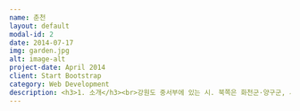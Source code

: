 ```yaml
---
name: 춘천
layout: default
modal-id: 2
date: 2014-07-17
img: garden.jpg
alt: image-alt
project-date: April 2014
client: Start Bootstrap
category: Web Development
description: <h3>1. 소개</h3><br>강원도 중서부에 있는 시. 북쪽은 화천군·양구군, 서쪽은 경기도 가평군, 남쪽은 홍천군, 동쪽은 인제군과 접한다. 시를 상징하는 꽃은 개나리, 나무는 은행나무, 새는 산까치, 동물은 호랑이이다.동단부와는 해발고도 1,000m 이상의 태백산맥 지맥들이 북동∼남서 방향으로 뻗어 있고, 그 지역 사이에 춘천분지가 있다. 분지 안쪽으로 해발고도 약 300m까지는 급사면을 이루나 그 이하에서는 구릉성 산지와 산록완사면이 넓게 발달되어 있다.<br>하천은 분지를 중심으로 북동쪽에서 소양강, 북서쪽에서 북한강이 흘러 분지 안에서 합류하여 남서류하다가 홍천군과의 경계선을 따라 서류하는 홍천강과 합류한다. 시내에는 소양호·춘천호·의암호가 있어 하류의 홍수조절과 발전 및 관광지·내류수로 등 중요한 몫을 한다. 소양강과 북한강 사이에 우두(牛頭) 평야와 샘밭(泉田) 등 기름진 충적지가 펼쳐져 있다.<br>내륙지방에 위치하므로 기온의 교차가 심한 대륙성 기후이나 지형의 영향으로 강수량은 비교적 많은 편이며, 호수로 둘러싸여 있어 안개 끼는 날이 많은 것이 특색이다. 1월 평균기온 －4.5℃, 8월 평균기온 24.3℃, 연평균기온 10.9℃이고, 최고기온 39.5℃, 최저기온 －31℃의 기록이 있으며, 연평균 강수량은 1,266.8mm(평년값 기준)이다.<br><br><br><h3>2. 위치</h3><br><P align><img class="img-responsive img-centered"src="춘천.png"></P><br>강원도 중서부에 위치하고 있다.<br><br><h3>3. 여행지</h3><br><img class="img-responsive img-centered" src="남이섬.png"><br><h4>" 남이섬 "</h4><br>강원도 춘천시 남산면에 있는 섬이다. 북한강에 떠 있는 반달 모양의 남이섬은 원래 섬이 아니었으나, 청평댐이 세워지면서 주위가 물에 잠겨 섬이 되었다. 남이섬 선착장에서 곧게 뻗은 길을 따라 섬으로 들어가 보면 이 섬의 이름이 유래된 남이장군의 묘소가 있다. 남이장군은 17세에 무과에 급제하고 조선조 세조 13년에 이시애의 난을 평정하여 공신이 되었으며, 27세에 병조판서가 되었으나 세조가 죽고 예종이 등극한 후 역적으로 몰려 28세의 젊은 나이에 요절하였다. "남아 이십에 나라를 평정하지 못하면 훗날에 누가 대장부라 하리오."라는 것이 남이장군이 남긴 시이다.<br>『강원도 땅이름』에 "경기도 가평군과 춘천시와의 경계를 이루고 있는 북한강 안에 있는 둘레 6㎞, 넓이 13만 7천평의 섬으로 동쪽으로 새덕산, 서쪽으로 불기산, 앞쪽으로는 굽이 도는 북한강 줄기가 어우러진 그림같이 아름다운 섬이다. 옛 지도에는 남도라 적혀 있는데 언제부터 남이섬이라 불렀는지는 문헌상에 나타나 있지 않고, 조선조 세조 때 이시애의 난을 평정한 남이 장군의 묘가 있다 하여 남이섬이라고 불린다."고 전하고 있다.<br><br><br><br><P align><img class="img-responsive img-centered" src="산토리니.png"></P><br><h4>" 산토리니 "</h4><br>강원도 춘천시 동면 장학리 144-16에 위치해 있는 산토리니는 실내 친환경 채소농장으로, 인삿말에 보면 "단지 음식의 맛과 분위기만을 중요시하기보다는 현대인들의 지친 마음에 향응하는 새로운 음식 문화를 이끌고자 합니다"라고 적혀있다. 이 곳은 카페와 레스토랑으로 구성되어 있으며, 프로포즈나 야외 결혼식, 돌단치다까지 할 수 있도록 되어 있다. 한국에서 볼 수 없는 이국적인 모습을 한껏 누리면서 좋은 추억을 쌓을 수 있는 멋진 곳이.<br><br><br><br><img class="img-responsive img-centered" src="제이드가든.png"><br><h4>" 제이드 가든 "</h4><br>강원도 춘천시 남산면에 있는 수목원으로, 2011년 4월에 개관하였으며, 총 163,528미터 부지에 조성되었다.<br> 단풍나무류, 붓꽃류, 만병초류, 블루베리류 등 총 2,662종류의 식물을 보유하고 있다. 식물원은 정원이 각각 24개의 테마로 구성되어 있는데, 영국식 정원, 키친 가든, 은행나무 미로원 등을 비롯하여, 유럽풍의 정원, 경치를 중심으로 한 정원, 전망을 볼 수 있는 정원 등의 3개의 주제에 따라 분류되어 있다.<br> 각각의 코스마다 단풍나무길, 숲속바람길 등과 같은 산책로로 구성되어있다. 강원도 춘천시 남산면 햇골길 80(서천길)에 있다.<br><br><br><br><img class="img-responsive img-centered" src="소양강댐.png"><br><h4>" 소양강댐 "</h4><br>강원도 춘천시 동면 월곡리와 신북면 천전리 사이의 북한강 지류인 소양강의 댐으로, 댐의 높이는 123m, 제방 길이는 530m, 총 저수량은 29억톤으로 진흙과 돌로써 만들어진 사력 다목적 댐이다. 유연면적은 2,703km이며 만수위 때의 수면먼적은 64.3km이다. <br>1967년 4월에 착공하여 1973년 10월에 완공하였는데 1950년경부터 다목적댐 건설사업을 계획하였으며, 1960년 3월 타당성을 건의하였다. 총공사비는 318억 7,000만원이 소요되었으며, 수몰지역은 춘천시·양구군·인제군의 3개 시·군, 6개 면, 38개 리로 4,600세대가 이주하였으며, 약 2,700ha의 논밭이 수몰되었다.<br>연간 관개·생활·공업용수는 12억t을 공급하고, 관개면적은 7,500ha, 홍수 조절량은 5억톤, 시설 발전용량은 20만㎾, 연발전량은 353Ghw이다. 댐에 의하여 형성된 소양호는 댐에서 상류로 43.2㎞ 지점의 양구·인제까지 항행할 수 있는데, 유람선에 의한 소요시간은 1시간 20분이다.<br>호반 주변의 경관이 아름다워 국민정서의 함양과 국민 관광지 및 휴양지로 제공되고 있으며, 내수면 어업개발 등으로 지역경제 발전에 기여하고 있다.<br><br><br><br><br><h3>4. 먹거리</h3><br><br><img class="img-responsive img-centered" src="막국수.png"><br>막국수<br><br><br><img src="총떡.png"><br>총떡<br><br><br><img class="img-responsive img-centered" src="졸볶이.png"><br>졸볶이<br><br><br><img class="img-responsive img-centered" src="춘천닭갈비.png"><br>춘천닭갈비<br>
---
```

